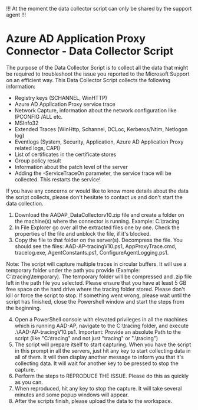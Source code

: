 !!! At the moment the data collector script can only be shared by the support agent !!!

# Azure AD Application Proxy Connector - Data Collector Script

The purpose of the Data Collector Script is to collect all the data that might be required to troubleshoot the issue you reported to the Microsoft Support on an efficient way. This Data Collector Script collects the following information:

- Registry keys (SCHANNEL, WinHTTP)
- Azure AD Application Proxy service trace
- Network Capture, information about the network configuration like IPCONFIG /ALL etc.
- MSInfo32
- Extended Traces (WinHttp, Schannel, DCLoc, Kerberos/Ntlm, Netlogon log)
- Eventlogs (System, Security, Application, Azure AD Application Proxy related logs, CAPI)
- List of certificates in the certificate stores
- Group policy result
- Information about the patch level of the server
- Adding the -ServiceTraceOn parameter, the service trace will be collected. This restarts the service!

If you have any concerns or would like to know more details about the data the script collects, please don't hesitate to contact us and don't start the data collection.

1. Download the AADAP_DataCollectorv10.zip file and create a folder on the machine(s) where the connector is running. Example: C:\tracing
2. In File Explorer go over all the extracted files one by one. Check the properties of the file and unblock the file, if it's blocked.
3. Copy the file to that folder on the server(s). Decompress the file. You should see the files: AAD-AP-tracingV10.ps1, AppProxyTrace.cmd, tracelog.exe, AgentConstants.ps1,   ConfigureAgentLogging.ps1.

Note: The script will capture multiple traces in circular buffers. It will use a temporary folder under the path you provide (Example: C:\tracing\temporary). The temporary folder will be compressed and .zip file left in the path file you selected. Please ensure that you have at least 5 GB free space on the hard drive where the tracing folder stored. Please don't kill or force the script to stop. If something went wrong, please wait until the script has finished, close the Powershell window and start the steps from the beginning.

4. Open a PowerShell console with elevated privileges in all the machines which is running AAD-AP, navigate to the C:\tracing folder, and execute .\AAD-AP-tracingV10.ps1. Important: Provide an absolute Path to the script (like "C:\tracing" and not just "tracing" or ".\tracing")
5. The script will prepare itself to start capturing. When you have the script in this prompt in all the servers, just hit any key to start collecting data in all of them. It will then display another message to inform you that it's collecting data. It will wait for another key to be pressed to stop the capture.
6. Perform the steps to REPRODUCE THE ISSUE. Please do this as quickly as you can.
7. When reproduced, hit any key to stop the capture. It will take several minutes and some popup windows will appear.
8. After the scripts finish, please upload the data to the workspace.
